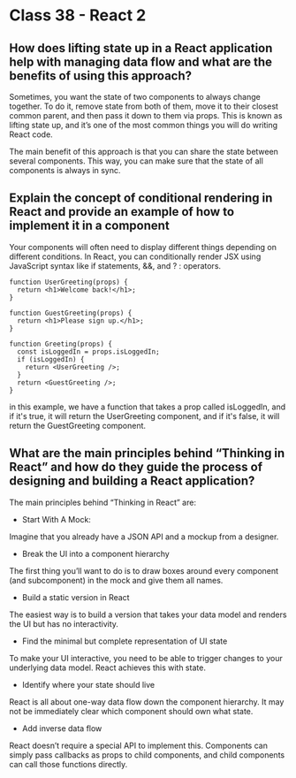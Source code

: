 # Class 38 - React 2

## How does lifting state up in a React application help with managing data flow and what are the benefits of using this approach?

Sometimes, you want the state of two components to always change together. To do it, remove state from both of them, move it to their closest common parent, and then pass it down to them via props. This is known as lifting state up, and it’s one of the most common things you will do writing React code.

The main benefit of this approach is that you can share the state between several components. This way, you can make sure that the state of all components is always in sync.

## Explain the concept of conditional rendering in React and provide an example of how to implement it in a component

Your components will often need to display different things depending on different conditions. In React, you can conditionally render JSX using JavaScript syntax like if statements, &&, and ? : operators.
```
function UserGreeting(props) {
  return <h1>Welcome back!</h1>;
}

function GuestGreeting(props) {
  return <h1>Please sign up.</h1>;
}

function Greeting(props) {
  const isLoggedIn = props.isLoggedIn;
  if (isLoggedIn) {
    return <UserGreeting />;
  }
  return <GuestGreeting />;
}
```

in this example, we have a function that takes a prop called isLoggedIn, and if it's true, it will return the UserGreeting component, and if it's false, it will return the GuestGreeting component.

## What are the main principles behind “Thinking in React” and how do they guide the process of designing and building a React application?

The main principles behind “Thinking in React” are:

- Start With A Mock:

Imagine that you already have a JSON API and a mockup from a designer.

- Break the UI into a component hierarchy

The first thing you’ll want to do is to draw boxes around every component (and subcomponent) in the mock and give them all names.

- Build a static version in React

The easiest way is to build a version that takes your data model and renders the UI but has no interactivity.

- Find the minimal but complete representation of UI state

To make your UI interactive, you need to be able to trigger changes to your underlying data model. React achieves this with state.

- Identify where your state should live

React is all about one-way data flow down the component hierarchy. It may not be immediately clear which component should own what state.

- Add inverse data flow

React doesn’t require a special API to implement this. Components can simply pass callbacks as props to child components, and child components can call those functions directly.